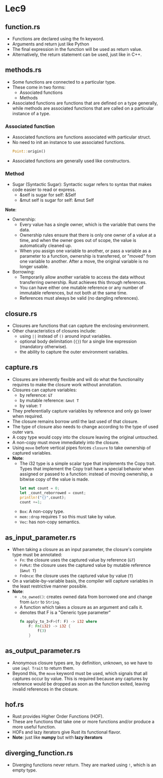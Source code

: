 # Lec9
## function.rs
- Functions are declared using the fn keyword. 
- Arguments and return just like Python
- The final expression in the function will be used as return value. 
- Alternatively, the return statement can be used, just like in C++.

## methods.rs
+ Some functions are connected to a particular type. 
+ These come in two forms: 
    - Associated functions
    - Methods
+ Associated functions are functions that are defined on a type generally, while methods are associated functions that are called on a particular instance of a type.

### Associated function
+ Associated functions are functions associated with particular struct.
+ No need to init an instance to use associated functions.
    ```rs
    Point::origin()
    ```
+ Associated functions are generally used like constructors.
### Method
+ Sugar (Syntactic Sugar): Syntactic sugar refers to syntax that makes code easier to read or express.
    + &self is sugar for self: &Self
    + &mut self is sugar for self: &mut Self

**Note**:
+ Ownership: 
    + Every value has a single owner, which is the variable that owns the data. 
    + Ownership rules ensure that there is only one owner of a value at a time, and when the owner goes out of scope, the value is automatically cleaned up. 
    + When you assign one variable to another, or pass a variable as a parameter to a function, ownership is transferred, or "moved" from one variable to another. After a move, the original variable is no longer usable.
+ Borrowing:
    + Temporarily allow another variable to access the data without transferring ownership. Rust achieves this through references.
    + You can have either one mutable reference or any number of immutable references, but not both at the same time.
    + References must always be valid (no dangling references).


## closure.rs
+ Closures are functions that can capture the enclosing environment.
+ Other characteristics of closures include:
    + using `||` instead of `()` around input variables.
    + optional body delimitation (`{}`) for a single line expression (mandatory otherwise).
    + the ability to capture the outer environment variables.

## capture.rs
+ Closures are inherently flexible and will do what the functionality requires to make the closure work without annotation.
+ Closures can capture variables:
    - by reference: `&T`
    - by mutable reference: `&mut T`
    - by value: `T`
+ They preferentially capture variables by reference and only go lower when required.
+ The closure remains borrow until the last used of that closure.
+ The type of closure also needs to change according to the type of used outer vars.
+ A copy type would copy into the closure leaving the original untouched. 
+ A non-copy must move immediately into the closure.
+ Using `move` before vertical pipes forces `closure` to take ownership of captured variables.
+ **Note**:
    + The i32 type is a simple scalar type that implements the Copy trait. Types that implement the Copy trait have a special behavior when assigned or passed to a function: instead of moving ownership, a bitwise copy of the value is made.
        ```rs
        let mut count = 0;
        let _count_reborrowed = count; 
        println!("{}",count);
        count +=1;
        ```
    + `Box`: A non-copy type.  
    + `mem::drop` requires `T` so this must take by value. 
    + `Vec`: has non-copy semantics.

## as_input_parameter.rs
+ When taking a closure as an input parameter, the closure's complete type must be annotated:
    + `Fn`: the closure uses the captured value by reference (`&T`)
    + `FnMut`: the closure uses the captured value by mutable reference (`&mut T`)
    + `FnOnce`: the closure uses the captured value by value (`T`)
+ On a variable-by-variable basis, the compiler will capture variables in the least restrictive manner possible.
+ **Note**:
    + `.to_owned()`: creates owned data from borrowed one and change from `&str` to `String`.
    + A function which takes a closure as an argument and calls it.
    + <F> denotes that F is a "Generic type parameter"
        ```rs
        fn apply_to_3<F>(f: F) -> i32 where
            F: Fn(i32) -> i32 {
                f(3)
            }
        ```

## as_output_parameter.rs
+ Anonymous closure types are, by definition, unknown, so we have to use `impl Trait` to return them.
+ Beyond this, the `move` keyword must be used, which signals that all captures occur by value. This is required because any captures by reference would be dropped as soon as the function exited, leaving invalid references in the closure.

## hof.rs
+ Rust provides Higher Order Functions (HOF).
+ These are functions that take one or more functions and/or produce a more useful function. 
+ HOFs and lazy iterators give Rust its functional flavor.
+ **Note**: just like **numpy** but with **lazy iterators**

## diverging_function.rs
+ Diverging functions never return. They are marked using `!`, which is an empty type.